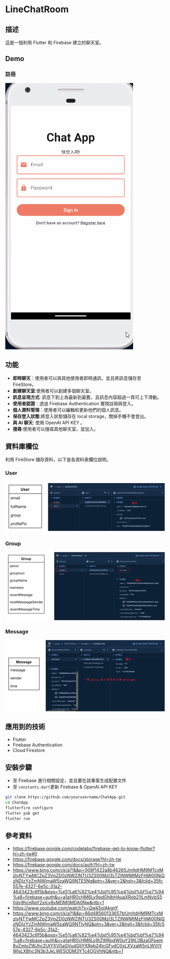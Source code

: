 # LineChatRoom
## 描述
這是一個利用 Flutter 和 Firebase 建立的聊天室。
## Demo 
### 註冊
![註冊](images/註冊.gif)


## 功能
- **即時聊天**：使用者可以與其他使用者即時通訊，並且將訊息儲存至 FireStore。
- **創建聊天室**:使用者可以創建多個聊天室。
- **訊息呈現方式**: 訊息下到上為最新到最舊，且訊息內容超過一頁可上下滑動。
- **使用者認證**：透過 Firebase Authentication 實現註冊與登入。
- **個人資料管理**：使用者可以編輯和更新他們的個人訊息。
- **保存登入狀態**:將登入狀態儲存在 local storage，關掉手機不會登出。
- **與 AI 聊天**: 使用 OpenAI API KEY 。
- **搜尋**:使用者可以搜尋其他聊天室，並加入。

## 資料庫欄位
利用 FireStore 儲存資料，以下是各資料表欄位說明。
### User
![User](images/image-2.png)
### Group
![Group](images/image.png)
### Message
![Message](images/image-1.png)


## 應用到的技術
- Flutter
- Firebase Authentication
- Cloud Firestore

## 安裝步驟
- 至 Firebase 進行相關設定，並且要在該專案生成配置文件
- 至 `constants.dart`更新 Firebase & OpenAI API KEY

```bash
git clone https://github.com/yourusername/ChatApp.git
cd ChatApp
flutterfire configure
flutter pub get
flutter run
```


## 參考資料
- https://firebase.google.com/codelabs/firebase-get-to-know-flutter?hl=zh-tw#0
- https://firebase.google.com/docs/storage?hl=zh-tw
- https://firebase.google.com/docs/auth?hl=zh-tw
- https://www.bing.com/ck/a?!&&p=008f1422a8b46265JmltdHM9MTcxMzIyNTYwMCZpZ3VpZD0zNWZjNTU3ZS00MzI3LTZlNWMtMzFhMi00NjQzNDIzYzZmNWImaW5zaWQ9NTE5Ng&ptn=3&ver=2&hsh=3&fclid=35fc557e-4327-6e5c-31a2-4643423c6f5b&psq=%e5%a6%82%e4%bd%95%e4%bd%bf%e7%94%a8+firebase+auth&u=a1aHR0cHM6Ly9pdGhlbHAuaXRob21lLmNvbS50dy9hcnRpY2xlcy8xMDM0MDA0Nw&ntb=1
- https://www.youtube.com/watch?v=Qwk5oIAkgnY
- https://www.bing.com/ck/a?!&&p=66d48560133657bfJmltdHM9MTcxMzIyNTYwMCZpZ3VpZD0zNWZjNTU3ZS00MzI3LTZlNWMtMzFhMi00NjQzNDIzYzZmNWImaW5zaWQ9NTIyNQ&ptn=3&ver=2&hsh=3&fclid=35fc557e-4327-6e5c-31a2-4643423c6f5b&psq=%e5%a6%82%e4%bd%95%e4%bd%bf%e7%94%a8+firebase+auth&u=a1aHR0cHM6Ly9tZWRpdW0uY29tL0BzaGFpem8vZmlyZWJhc2UtYXV0aGVudGljYXRpb24tcGFydC0xLXVzaW5nLWVtYWlsLXBhc3N3b3JkLWE5ODM3YTc4OGVhNQ&ntb=1